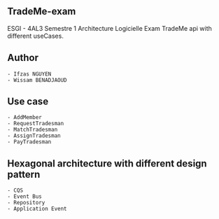 ## TradeMe-exam
ESGI - 4AL3 Semestre 1 Architecture Logicielle Exam TradeMe api with different useCases.

## Author
    - Ifzas NGUYEN
    - Wissam BENADJAOUD

## Use case
    - AddMember
    - RequestTradesman
    - MatchTradesman
    - AssignTradesman
    - PayTradesman

## Hexagonal architecture with different design pattern
    - CQS
    - Event Bus
    - Repository
    - Application Event

